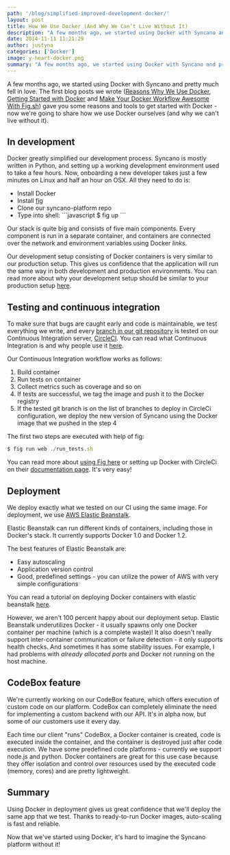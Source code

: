 ```yaml
---
path: '/blog/simplified-improved-development-docker/'
layout: post
title: How We Use Docker (And Why We Can’t Live Without It)
description: "A few months ago, we started using Docker with Syncano and pretty much fell in love. Now we're going to share how we use Docker ourselves!"
date: 2014-11-11 11:21:29
author: justyna
categories: ['Docker']
image: y-heart-docker.png
summary: "A few months ago, we started using Docker with Syncano and pretty much fell in love. The first blog posts we wrote (Reasons Why We Use Docker, Getting Started with Docker and Make Your Docker Workflow Awesome With Fig.sh) gave you some reasons and tools to get started with Docker – now we’re going to share how we use Docker ourselves (and why we can’t live without it)."
---
```

<p>A few months ago, we started using Docker with Syncano and pretty much fell in love. The first blog posts we wrote (<a href="http://www.syncano.io/blog/reasons-use-docker/">Reasons Why We Use Docker</a>, <a href="http://www.syncano.io/blog/getting-started-docker/">Getting Started with Docker</a> and <a href="http://www.syncano.io/blog/docker-workflow-fig-sh/">Make Your Docker Workflow Awesome With Fig.sh</a>) gave you some reasons and tools to get started with Docker - now we're going to share how we use Docker ourselves (and why we can't live without it).</p>
<h2>In development</h2>

<p>Docker greatly simplified our development process. Syncano is mostly written in Python, and setting up a working development environment used to take a few hours. Now, onboarding a new developer takes just a few minutes on Linux and half an hour on OSX. All they need to do is:</p>

<ul>
<li>Install Docker</li>
<li>Install <a href="http://fig.sh">fig</a></li>
<li>Clone our syncano-platform repo</li>
<li>Type into shell:
```javascript
$ fig up
```</li>
</ul>

<p>Our stack is quite big and consists of five main components. Every component is run in a separate container, and containers are connected over the network and environment variables using Docker <em>links</em>.</p>

<p>Our development setup consisting of Docker containers is very similar to our production setup. This  gives us confidence that the application will run the same way in both development and production environments. You can read more about why your development setup should be similar to your production setup <a href="http://programmers.stackexchange.com/questions/162715/arguments-for-development-environment-being-the-same-as-production">here</a>.</p>

<h2>Testing and continuous integration</h2>

<p>To make sure that bugs are caught early and code is maintainable, we test everything we write, and every <a href="http://git-scm.com/book/en/v1/Git-Branching-What-a-Branch-Is">branch in our git repository</a> is tested on our Continuous Integration server, <a href="https://circleci.com/">CircleCI</a>. You can read what Continuous Integration is and why people use it <a href="http://www.thoughtworks.com/continuous-integration">here</a>.</p>

<p>Our Continuous Integration workflow works as follows:</p>

<ol>
<li>Build container</li>
<li>Run tests on container</li>
<li>Collect metrics such as coverage and so on</li>
<li>If tests are successful, we tag the image and push it to the Docker registry</li>
<li>If the tested git branch is on the list of branches to deploy in CircleCi configuration, we deploy the new version of Syncano using the Docker image that we pushed in the step 4</li>
</ol>

<p>The first two steps are executed with help of fig:</p>

```javascript
$ fig run web ./run_tests.sh
```

<p>You can read more about <a href="link">using Fig here</a> or setting up Docker with CircleCi on their <a href="https://circleci.com/docs/docker">documentation page</a>. It's very easy!</p>

<h2>Deployment</h2>

<p>We deploy exactly what we tested on our CI using the same image. For deployment, we use <a href="http://aws.amazon.com/elasticbeanstalk/">AWS Elastic Beanstalk</a>.</p>

<p>Elastic Beanstalk can run different kinds of containers, including those in Docker's stack. It currently supports Docker 1.0 and Docker 1.2.</p>

<p>The best features of Elastic Beanstalk are:</p>

<ul>
<li>Easy autoscaling</li>
<li>Application version control</li>
<li>Good, predefined settings - you can utilize the power of AWS with very simple configurations</li>
</ul>

<p>You can read a tutorial on deploying Docker containers with elastic beanstalk <a href="http://blog.flux7.com/blogs/docker/10-steps-deploying-docker-containers-on-elastic-beanstalk">here</a>.</p>

<p>However, we aren't 100 percent happy about our deployment setup. Elastic Beanstalk underutilizes Docker - it usually spawns only one Docker container per machine (which is a complete waste)! It also doesn't really support inter-container communication or failure detection - it only supports health checks. And sometimes it has some stability issues. For example, I had problems with <em>already allocated ports</em> and Docker not running on the host machine.</p>

<h2>CodeBox feature</h2>

<p>We're currently working on our CodeBox feature, which offers execution of custom code on our platform. CodeBox can completely eliminate the need for implementing a custom backend with our API. It's in alpha now, but some of our customers use it every day.</p>

<p>Each time our client "runs" CodeBox, a Docker container is created, code is executed inside the container, and the container is destroyed just after code execution. We have some predefined code platforms - currently we  support node.js and python. Docker containers are great for this use case because they offer isolation and control over resources used by the executed code (memory, cores) and are pretty lightweight.</p>

<h2>Summary</h2>

<p>Using Docker in deployment gives us great confidence that we'll deploy the same app that we test. Thanks to ready-to-run Docker images, auto-scaling is fast and reliable.</p>

<p>Now that we've started using Docker, it's hard to imagine the Syncano platform without it!</p>
